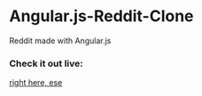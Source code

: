 # Angular.js-Reddit-Clone
Reddit made with Angular.js

### Check it out live:
[right here, ese](https://angular-reddit.firebaseapp.com/)
